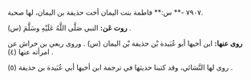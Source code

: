 ٧٩٠٧ -** س:** فاطمة بنت اليمان أخت حذيفة بن اليمان، لها صحبة.

**روت عَن:** النبي صَلَّى اللَّهُ عَلَيْهِ وسَلَّمَ (س) .

**روى عنها:** ابن أخيها أبو عُبَيدة بْن حذيفة بْن اليمان (س) . وروى ربعي بن حراش عن امرأته عنها (٤) .

روى لها النَّسَائي، وقد كتبنا حديثها في ترجمة ابن أخيها أبي عُبَيدة بن حذيفة (٥) .